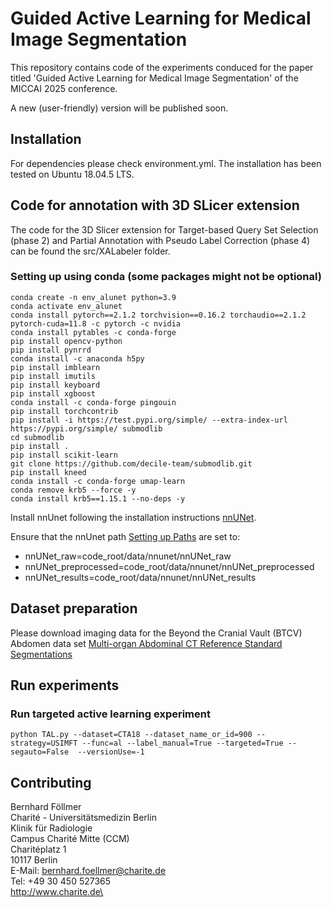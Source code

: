 # Guided Active Learning for Medical Image Segmentation

This repository contains code of the experiments conduced for the paper titled 'Guided Active Learning for Medical Image Segmentation' of the MICCAI 2025 conference.

A new (user-friendly) version will be published soon.

## Installation
For dependencies please check environment.yml.
The installation has been tested on Ubuntu 18.04.5 LTS.

## Code for annotation with 3D SLicer extension
The code for the 3D Slicer extension for Target-based Query Set Selection (phase 2) and Partial Annotation with Pseudo Label Correction (phase 4) can be found the src/XALabeler folder.

### Setting up using conda (some packages might not be optional)
```
conda create -n env_alunet python=3.9
conda activate env_alunet
conda install pytorch==2.1.2 torchvision==0.16.2 torchaudio==2.1.2 pytorch-cuda=11.8 -c pytorch -c nvidia
conda install pytables -c conda-forge
pip install opencv-python
pip install pynrrd
conda install -c anaconda h5py
pip install imblearn
pip install imutils
pip install keyboard
pip install xgboost
conda install -c conda-forge pingouin
pip install torchcontrib
pip install -i https://test.pypi.org/simple/ --extra-index-url https://pypi.org/simple/ submodlib
cd submodlib
pip install .
pip install scikit-learn
git clone https://github.com/decile-team/submodlib.git
pip install kneed
conda install -c conda-forge umap-learn
conda remove krb5 --force -y
conda install krb5==1.15.1 --no-deps -y
```

Install nnUnet following the installation instructions [nnUNet](https://github.com/MIC-DKFZ/nnUNet).

Ensure that the nnUnet path  [Setting up Paths](https://github.com/MIC-DKFZ/nnUNet/blob/master/documentation/setting_up_paths.md) are set to:
* nnUNet_raw=code_root/data/nnunet/nnUNet_raw
* nnUNet_preprocessed=code_root/data/nnunet/nnUNet_preprocessed
* nnUNet_results=code_root/data/nnunet/nnUNet_results


## Dataset preparation
Please download imaging data for the Beyond the Cranial Vault (BTCV) Abdomen data set
[Multi-organ Abdominal CT Reference Standard Segmentations](https://zenodo.org/records/1169361)


## Run experiments
### Run targeted active learning experiment
```
python TAL.py --dataset=CTA18 --dataset_name_or_id=900 --strategy=USIMFT --func=al --label_manual=True --targeted=True --segauto=False  --versionUse=-1
```

## Contributing
Bernhard Föllmer\
Charité - Universitätsmedizin Berlin\
Klinik für Radiologie\
Campus Charité Mitte (CCM)\
Charitéplatz 1\
10117 Berlin\
E-Mail: bernhard.foellmer@charite.de\
Tel: +49 30 450 527365\
http://www.charite.de\
